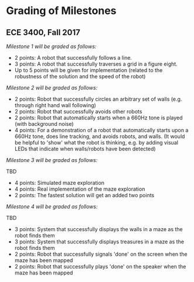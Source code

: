 # Grading of Milestones
## ECE 3400, Fall 2017

_Milestone 1 will be graded as follows:_

* 2 points: A robot that successfully follows a line.
* 3 points: A robot that successfully traverses a grid in a figure eight.
* Up to 5 points will be given for implementation (related to the robustness of the solution and the speed of the robot)

_Milestone 2 will be graded as follows:_

* 2 points: Robot that successfully circles an arbitrary set of walls (e.g. through right hand wall following)
* 2 points: Robot that successfully avoids other robots
* 2 points: Robot that automatically starts when a 660Hz tone is played (with background noise)
* 4 points: For a demonstration of a robot that automatically starts upon a 660Hz tone, does line tracking, and avoids robots, and walls.
(It would be helpful to 'show' what the robot is thinking, e.g. by adding visual LEDs that indicate when walls/robots have been detected)

_Milestone 3 will be graded as follows:_

TBD
* 4 points: Simulated maze exploration
* 4 points: Real implementation of the maze exploration
* 2 points: The fastest solution will get an added two points

_Milestone 4 will be graded as follows:_

TBD
* 3 points: System that successfully displays the walls in a maze as the robot finds them
* 3 points: System that successfully displays treasures in a maze as the robot finds them
* 2 points: Robot that successfully signals 'done' on the screen when the maze has been mapped
* 2 points: Robot that successfully plays 'done' on the speaker when the maze has been mapped
